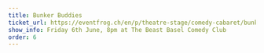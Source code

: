 ```yaml
---
title: Bunker Buddies
ticket_url: https://eventfrog.ch/en/p/theatre-stage/comedy-cabaret/bunker-buddies-a-comedy-show-for-the-end-of-the-world-7320819647422453080.html
show_info: Friday 6th June, 8pm at The Beast Basel Comedy Club
order: 6
---
```

